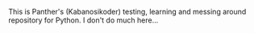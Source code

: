 This is Panther's (Kabanosikoder) testing, learning and messing around repository for Python.
I don't do much here...
